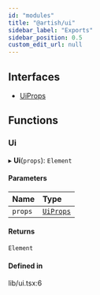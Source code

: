 ```yaml
---
id: "modules"
title: "@artish/ui"
sidebar_label: "Exports"
sidebar_position: 0.5
custom_edit_url: null
---
```


## Interfaces

- [UiProps](interfaces/UiProps.md)

## Functions

### Ui

▸ **Ui**(`props`): `Element`

#### Parameters

| Name | Type |
| :------ | :------ |
| `props` | [`UiProps`](interfaces/UiProps.md) |

#### Returns

`Element`

#### Defined in

lib/ui.tsx:6
